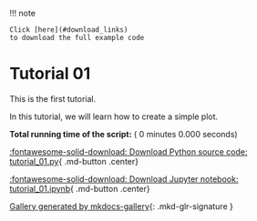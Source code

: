 
<!--
 DO NOT EDIT.
 THIS FILE WAS AUTOMATICALLY GENERATED BY mkdocs-gallery.
 TO MAKE CHANGES, EDIT THE SOURCE PYTHON FILE:
 "docs/examples/tutorial_01.py"
 LINE NUMBERS ARE GIVEN BELOW.
-->

!!! note

    Click [here](#download_links)
    to download the full example code


Tutorial 01
===========

This is the first tutorial.

In this tutorial, we will learn how to create a simple plot.


**Total running time of the script:** ( 0 minutes  0.000 seconds)

<div id="download_links"></div>



[:fontawesome-solid-download: Download Python source code: tutorial_01.py](./tutorial_01.py){ .md-button .center}

[:fontawesome-solid-download: Download Jupyter notebook: tutorial_01.ipynb](./tutorial_01.ipynb){ .md-button .center}


[Gallery generated by mkdocs-gallery](https://smarie.github.io/mkdocs-gallery){: .mkd-glr-signature }
